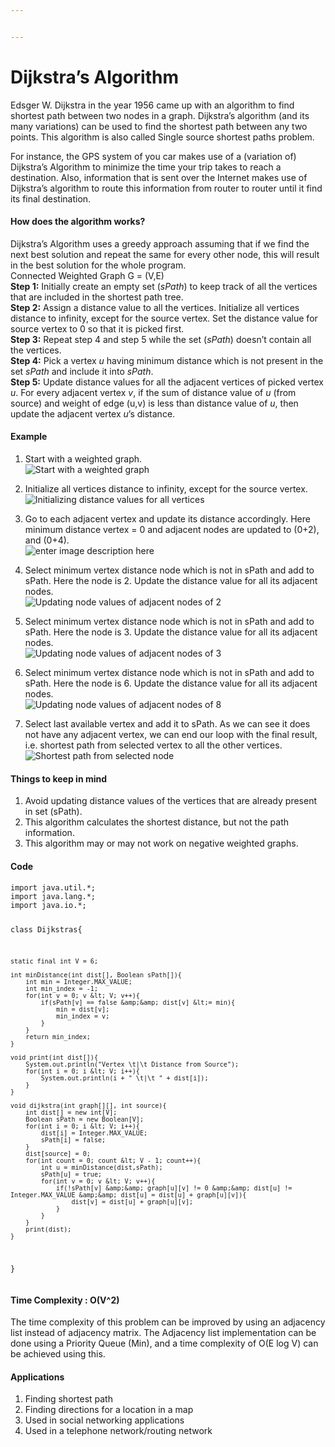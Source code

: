 ```yaml
---


---
```


<h1 id="dijkstras-algorithm">Dijkstra’s Algorithm</h1>
<p>Edsger W. Dijkstra in the year 1956 came up with an algorithm to find shortest path between two nodes in a graph. Dijkstra’s algorithm (and its many variations) can be used to find the shortest path between any two points. This algorithm is also called Single source shortest paths problem.</p>
<p>For instance, the GPS system of you car makes use of a (variation of) Dijkstra’s Algorithm to minimize the time your trip takes to reach a destination. Also, information that is sent over the Internet makes use of Dijkstra’s algorithm to route this information from router to router until it find its final destination.</p>
<h4 id="how-does-the-algorithm-works">How does the algorithm works?</h4>
<p>Dijkstra’s Algorithm uses a greedy approach assuming that if we find the next best solution and repeat the same for every other node, this will result in the best solution for the whole program.<br>
Connected Weighted Graph G = (V,E)<br>
<strong>Step 1:</strong> Initially create an empty set (<em>sPath</em>) to keep track of all the vertices that are included in the shortest path tree.<br>
<strong>Step 2:</strong> Assign a distance value to all the vertices. Initialize all vertices distance to infinity, except for the source vertex. Set the distance value for source vertex to 0 so that it is picked first.<br>
<strong>Step 3:</strong> Repeat step 4 and step 5 while the set (<em>sPath</em>) doesn’t contain all the vertices.<br>
<strong>Step 4:</strong> Pick a vertex <em>u</em> having minimum distance which is not present in the set <em>sPath</em> and include it into <em>sPath</em>.<br>
<strong>Step 5:</strong> Update distance values for all the adjacent vertices of picked vertex <em>u</em>. For every adjacent vertex <em>v</em>, if the sum of distance value of <em>u</em> (from source) and weight of edge (u,v) is less than distance value of <em>u</em>, then update the adjacent vertex <em>u</em>’s distance.</p>
<h4 id="example">Example</h4>
<ol>
<li>
<p>Start with a weighted graph.<br>
<img src="https://i.ibb.co/PF9M66b/IMG20200614130722.jpg" alt="Start with a weighted graph"></p>
</li>
<li>
<p>Initialize all vertices distance to infinity, except for the source vertex.<br>
<img src="https://i.ibb.co/xmWN4np/IMG-20200614-134130.jpg" alt="Initializing distance values for all vertices"></p>
</li>
<li>
<p>Go to each adjacent vertex and update its distance accordingly. Here minimum distance vertex = 0 and adjacent nodes are updated to (0+2), and (0+4).<br>
<img src="https://i.ibb.co/sWCYyhf/IMG-20200614-134115.jpg" alt="enter image description here"></p>
</li>
<li>
<p>Select minimum vertex distance node which is not in sPath and add to sPath. Here the node is 2. Update the distance value for all its adjacent nodes.<br>
<img src="https://i.ibb.co/yBQ0hqV/IMG-20200614-134057.jpg" alt="Updating node values of adjacent nodes of 2"></p>
</li>
<li>
<p>Select minimum vertex distance node which is not in sPath and add to sPath. Here the node is 3. Update the distance value for all its adjacent nodes.<br>
<img src="https://i.ibb.co/H4GXJND/IMG-20200614-134031.jpg" alt="Updating node values of adjacent nodes of 3"></p>
</li>
<li>
<p>Select minimum vertex distance node which is not in sPath and add to sPath. Here the node is 6. Update the distance value for all its adjacent nodes.<br>
<img src="https://i.ibb.co/64sxjhm/IMG-20200614-134010.jpg" alt="Updating node values of adjacent nodes of 8"></p>
</li>
<li>
<p>Select last available vertex and add it to sPath. As we can see it does not have any adjacent vertex, we can end our loop with the final result, i.e. shortest path from selected vertex to all the other vertices.<br>
<img src="https://i.ibb.co/ccTWMDz/IMG-20200614-133954.jpg" alt="Shortest path from selected node"></p>
</li>
</ol>
<h4 id="things-to-keep-in-mind">Things to keep in mind</h4>
<ol>
<li>Avoid updating distance values of the vertices that are already present in set (sPath).</li>
<li>This algorithm calculates the shortest distance, but not the path information.</li>
<li>This algorithm may or may not work on negative weighted graphs.</li>
</ol>
<h4 id="code">Code</h4>
<pre><code>import java.util.*;
import java.lang.*;
import java.io.*;

class Dijkstras{

	static final int V = 6;
	
	int minDistance(int dist[], Boolean sPath[]){
		int min = Integer.MAX_VALUE;
		int min_index = -1;
		for(int v = 0; v &lt; V; v++){
			if(sPath[v] == false &amp;&amp; dist[v] &lt;= min){
				min = dist[v];
				min_index = v;
			}
		}
		return min_index;
	}
	
	void print(int dist[]){
		System.out.println("Vertex \t|\t Distance from Source");
		for(int i = 0; i &lt; V; i++){
			System.out.println(i + " \t|\t " + dist[i]);
		}
	}

	void dijkstra(int graph[][], int source){
		int dist[] = new int[V];
		Boolean sPath = new Boolean[V];
		for(int i = 0; i &lt; V; i++){
			dist[i] = Integer.MAX_VALUE;
			sPath[i] = false;
		}
		dist[source] = 0;
		for(int count = 0; count &lt; V - 1; count++){
			int u = minDistance(dist,sPath);
			sPath[u] = true;
			for(int v = 0; v &lt; V; v++){
				if(!sPath[v] &amp;&amp; graph[u][v] != 0 &amp;&amp; dist[u] != Integer.MAX_VALUE &amp;&amp; dist[u] = dist[u] + graph[u][v]){
					dist[v] = dist[u] + graph[u][v];
				}
			}
		}
		print(dist);
	}
}
</code></pre>
<h4 id="time-complexity--ov2">Time Complexity : O(V^2)</h4>
<p>The time complexity of this problem can be improved by using an adjacency list instead of adjacency matrix. The Adjacency list implementation can be done using a Priority Queue (Min), and a time complexity of O(E log V) can be achieved using this.</p>
<h4 id="applications">Applications</h4>
<ol>
<li>Finding shortest path</li>
<li>Finding directions for a location in a map</li>
<li>Used in social networking applications</li>
<li>Used in a telephone network/routing network</li>
</ol>

